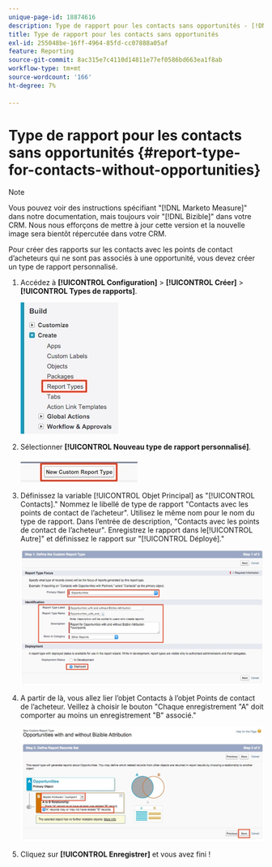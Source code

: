```yaml
---
unique-page-id: 18874616
description: Type de rapport pour les contacts sans opportunités - [!DNL Marketo Measure] - Documentation du produit
title: Type de rapport pour les contacts sans opportunités
exl-id: 255048be-16ff-4964-85fd-cc07888a05af
feature: Reporting
source-git-commit: 8ac315e7c4110d14811e77ef0586bd663ea1f8ab
workflow-type: tm+mt
source-wordcount: '166'
ht-degree: 7%

---
```


# Type de rapport pour les contacts sans opportunités {#report-type-for-contacts-without-opportunities}

>[!NOTE]
>
>Vous pouvez voir des instructions spécifiant &quot;[!DNL Marketo Measure]&quot; dans notre documentation, mais toujours voir &quot;[!DNL Bizible]&quot; dans votre CRM. Nous nous efforçons de mettre à jour cette version et la nouvelle image sera bientôt répercutée dans votre CRM.

Pour créer des rapports sur les contacts avec les points de contact d’acheteurs qui ne sont pas associés à une opportunité, vous devez créer un type de rapport personnalisé.

1. Accédez à **[!UICONTROL Configuration]** > **[!UICONTROL Créer]** > **[!UICONTROL Types de rapports]**.

   ![](assets/1.jpg)

1. Sélectionner **[!UICONTROL Nouveau type de rapport personnalisé]**.

   ![](assets/2.jpg)

1. Définissez la variable [!UICONTROL Objet Principal] as &quot;[!UICONTROL Contacts].&quot; Nommez le libellé de type de rapport &quot;Contacts avec les points de contact de l’acheteur&quot;. Utilisez le même nom pour le nom du type de rapport. Dans l’entrée de description, &quot;Contacts avec les points de contact de l’acheteur&quot;. Enregistrez le rapport dans le[!UICONTROL Autre]&quot; et définissez le rapport sur &quot;[!UICONTROL Déployé].&quot;

   ![](assets/3.jpg)

1. A partir de là, vous allez lier l’objet Contacts à l’objet Points de contact de l’acheteur. Veillez à choisir le bouton &quot;Chaque enregistrement &quot;A&quot; doit comporter au moins un enregistrement &quot;B&quot; associé.&quot;

   ![](assets/4.jpg)

1. Cliquez sur **[!UICONTROL Enregistrer]** et vous avez fini !
